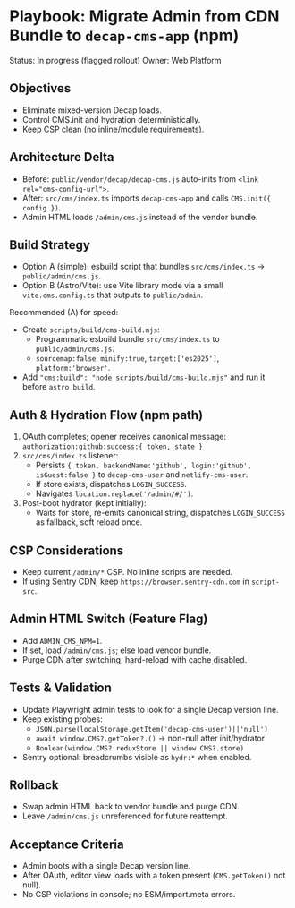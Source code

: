 # Playbook: Migrate Admin from CDN Bundle to `decap-cms-app` (npm)

Status: In progress (flagged rollout)
Owner: Web Platform

## Objectives

- Eliminate mixed-version Decap loads.
- Control CMS.init and hydration deterministically.
- Keep CSP clean (no inline/module requirements).

## Architecture Delta

- Before: `public/vendor/decap/decap-cms.js` auto-inits from `<link rel="cms-config-url">`.
- After: `src/cms/index.ts` imports `decap-cms-app` and calls `CMS.init({ config })`.
- Admin HTML loads `/admin/cms.js` instead of the vendor bundle.

## Build Strategy

- Option A (simple): esbuild script that bundles `src/cms/index.ts` → `public/admin/cms.js`.
- Option B (Astro/Vite): use Vite library mode via a small `vite.cms.config.ts` that outputs to `public/admin`.

Recommended (A) for speed:

- Create `scripts/build/cms-build.mjs`:
  - Programmatic esbuild bundle `src/cms/index.ts` to `public/admin/cms.js`.
  - `sourcemap:false`, `minify:true`, `target:['es2025']`, `platform:'browser'`.
- Add `"cms:build": "node scripts/build/cms-build.mjs"` and run it before `astro build`.

## Auth & Hydration Flow (npm path)

1. OAuth completes; opener receives canonical message:
   `authorization:github:success:{ token, state }`
2. `src/cms/index.ts` listener:
   - Persists `{ token, backendName:'github', login:'github', isGuest:false }` to `decap-cms-user` and `netlify-cms-user`.
   - If store exists, dispatches `LOGIN_SUCCESS`.
   - Navigates `location.replace('/admin/#/')`.
3. Post-boot hydrator (kept initially):
   - Waits for store, re-emits canonical string, dispatches `LOGIN_SUCCESS` as fallback, soft reload once.

## CSP Considerations

- Keep current `/admin/*` CSP. No inline scripts are needed.
- If using Sentry CDN, keep `https://browser.sentry-cdn.com` in `script-src`.

## Admin HTML Switch (Feature Flag)

- Add `ADMIN_CMS_NPM=1`.
- If set, load `/admin/cms.js`; else load vendor bundle.
- Purge CDN after switching; hard-reload with cache disabled.

## Tests & Validation

- Update Playwright admin tests to look for a single Decap version line.
- Keep existing probes:
  - `JSON.parse(localStorage.getItem('decap-cms-user')||'null')`
  - `await window.CMS?.getToken?.()` → non-null after init/hydrator
  - `Boolean(window.CMS?.reduxStore || window.CMS?.store)`
- Sentry optional: breadcrumbs visible as `hydr:*` when enabled.

## Rollback

- Swap admin HTML back to vendor bundle and purge CDN.
- Leave `/admin/cms.js` unreferenced for future reattempt.

## Acceptance Criteria

- Admin boots with a single Decap version line.
- After OAuth, editor view loads with a token present (`CMS.getToken()` not null).
- No CSP violations in console; no ESM/import.meta errors.
